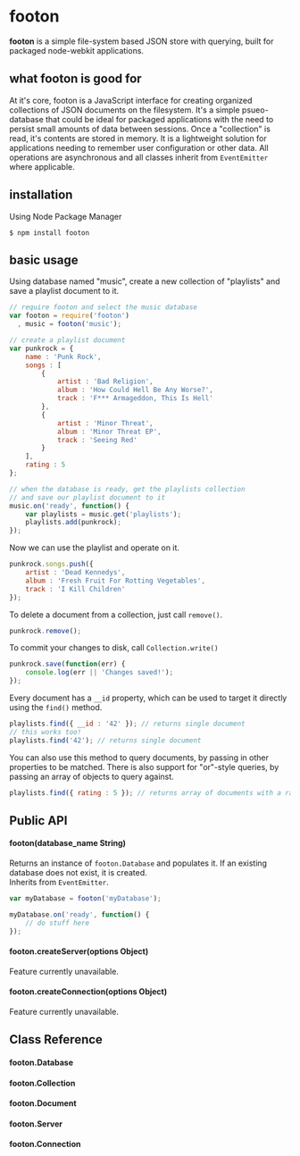 footon
======

**footon** is a simple file-system based JSON store with querying, built for packaged node-webkit applications.

## what footon is good for

At it's core, footon is a JavaScript interface for creating organized collections of JSON documents 
on the filesystem. It's a simple psueo-database that could be ideal for packaged applications with 
the need to persist small amounts of data between sessions. Once a "collection" is read, it's 
contents are stored in memory. It is a lightweight solution for applications needing to remember user 
configuration or other data. All operations are asynchronous and all classes inherit from `EventEmitter` 
where applicable.

## installation

Using Node Package Manager

```
$ npm install footon
```

## basic usage

Using database named "music", create a new collection of "playlists" and save a playlist document to it.

```javascript
// require footon and select the music database
var footon = require('footon')
  , music = footon('music');

// create a playlist document
var punkrock = {
	name : 'Punk Rock',
	songs : [
		{ 
			artist : 'Bad Religion', 
			album : 'How Could Hell Be Any Worse?', 
			track : 'F*** Armageddon, This Is Hell' 
		},
		{
			artist : 'Minor Threat', 
			album : 'Minor Threat EP', 
			track : 'Seeing Red'
		}
	],
	rating : 5
};

// when the database is ready, get the playlists collection
// and save our playlist document to it
music.on('ready', function() {
	var playlists = music.get('playlists');
	playlists.add(punkrock);
});


```

Now we can use the playlist and operate on it.

```javascript
punkrock.songs.push({
	artist : 'Dead Kennedys', 
	album : 'Fresh Fruit For Rotting Vegetables', 
	track : 'I Kill Children'
});
```

To delete a document from a collection, just call `remove()`.

```javascript
punkrock.remove();
```

To commit your changes to disk, call `Collection.write()`

```javascript
punkrock.save(function(err) {
	console.log(err || 'Changes saved!');
});
```

Every document has a `__id` property, which can be used to target it directly using the `find()` 
method.

```javascript
playlists.find({ __id : '42' }); // returns single document
// this works too!
playlists.find('42'); // returns single document
```

You can also use this method to query documents, by passing in other properties to be matched.
There is also support for "or"-style queries, by passing an array of objects to query against.

```javascript
playlists.find({ rating : 5 }); // returns array of documents with a rating of 5
```

## Public API

#### footon(database_name String)

Returns an instance of `footon.Database` and populates it. If an existing database does not exist, it is created.  
Inherits from `EventEmitter`.

```javascript
var myDatabase = footon('myDatabase');

myDatabase.on('ready', function() {
	// do stuff here
});
```

#### footon.createServer(options Object)

Feature currently unavailable.

#### footon.createConnection(options Object)

Feature currently unavailable.

## Class Reference

#### footon.Database


#### footon.Collection


#### footon.Document


#### footon.Server


#### footon.Connection